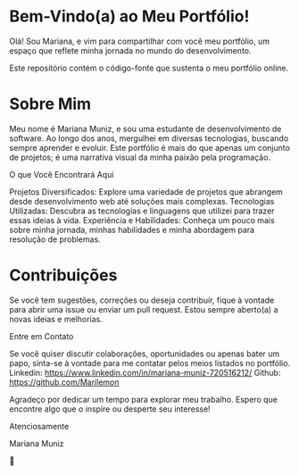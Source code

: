 # Bem-Vindo(a) ao Meu Portfólio!

Olá! Sou Mariana, e vim para compartilhar  com você meu portfólio, um espaço que reflete minha jornada no mundo do desenvolvimento. 

Este repositório contém o código-fonte que sustenta o meu portfólio online.

# Sobre Mim

Meu nome é Mariana Muniz, e sou uma estudante de desenvolvimento de software. Ao longo dos anos, mergulhei em diversas tecnologias, buscando sempre aprender e evoluir. Este portfólio é mais do que apenas um conjunto de projetos; é uma narrativa visual da minha paixão pela programação.

O que Você Encontrará Aqui

Projetos Diversificados: Explore uma variedade de projetos que abrangem desde desenvolvimento web até soluções mais complexas.
Tecnologias Utilizadas: Descubra as tecnologias e linguagens que utilizei para trazer essas ideias à vida.
Experiência e Habilidades: Conheça um pouco mais sobre minha jornada, minhas habilidades e minha abordagem para resolução de problemas.

# Contribuições

Se você tem sugestões, correções ou deseja contribuir, fique à vontade para abrir uma issue ou enviar um pull request. Estou sempre aberto(a) a novas ideias e melhorias.

Entre em Contato

Se você quiser discutir colaborações, oportunidades ou apenas bater um papo, sinta-se à vontade para me contatar pelos meios listados no portfólio.
Linkedin: https://www.linkedin.com/in/mariana-muniz-720516212/
Github: https://github.com/Marilemon

Agradeço por dedicar um tempo para explorar meu trabalho. Espero que encontre algo que o inspire ou desperte seu interesse!

Atenciosamente

Mariana Muniz

🖖
